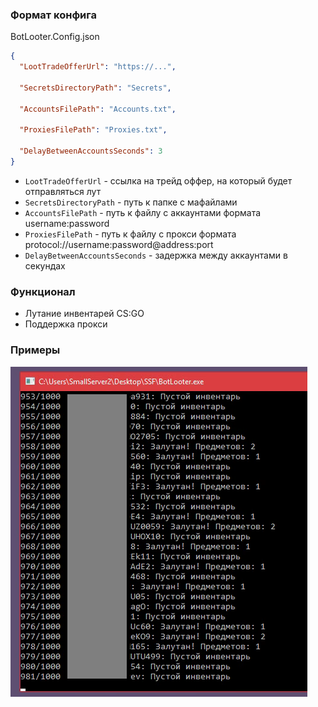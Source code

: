 ### Формат конфига

BotLooter.Config.json

```json
{
  "LootTradeOfferUrl": "https://...",
  
  "SecretsDirectoryPath": "Secrets",
  
  "AccountsFilePath": "Accounts.txt",
  
  "ProxiesFilePath": "Proxies.txt",
  
  "DelayBetweenAccountsSeconds": 3
}
```

- `LootTradeOfferUrl` - ссылка на трейд оффер, на который будет отправляться лут
- `SecretsDirectoryPath` - путь к папке с мафайлами
- `AccountsFilePath` - путь к файлу с аккаунтами формата username:password
- `ProxiesFilePath` - путь к файлу с прокси формата protocol://username:password@address:port
- `DelayBetweenAccountsSeconds` - задержка между аккаунтами в секундах

### Функционал

- Лутание инвентарей CS:GO
- Поддержка прокси

### Примеры

![Скриншот работы софта](Assets/Screenshot.png)